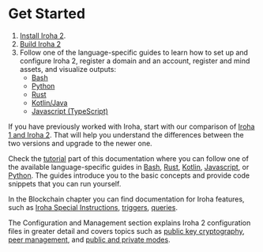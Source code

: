 # Get Started

1. [Install Iroha 2](/guide/get-started/install.md).
2. [Build Iroha 2](/guide/get-started/build.md)
3. Follow one of the language-specific guides to learn how to set up and
   configure Iroha 2, register a domain and an account, register and mind
   assets, and visualize outputs:
   - [Bash](/guide/get-started/bash.md)
   - [Python](/guide/get-started/python.md)
   - [Rust](/guide/get-started/rust.md)
   - [Kotlin/Java](/guide/get-started/kotlin-java.md)
   - [Javascript (TypeScript)](/guide/get-started/javascript.md)


<!-- this used to be navigation in intro -->

If you have previously worked with Iroha, start with our comparison of
[Iroha 1 and Iroha 2](/guide/iroha-2.md). That will help you understand the
differences between the two versions and upgrade to the newer one.

Check the [tutorial](/guide/get-started/intro.md) part of this documentation where you
can follow one of the available language-specific guides in
[Bash](/guide/get-started/bash.md), [Rust](/guide/get-started/rust.md),
[Kotlin](/guide/get-started/kotlin-java.md), [Javascript](/guide/get-started/javascript.md), or
[Python](/guide/get-started/python.md). The guides introduce you to the basic concepts
and provide code snippets that you can run yourself.

In the Blockchain chapter you can find documentation for Iroha features,
such as [Iroha Special Instructions](/guide/blockchain/instructions.md),
[triggers](/guide/blockchain/triggers.md),
[queries](/guide/blockchain/queries.md).

The Configuration and Management section explains Iroha 2 configuration
files in greater detail and covers topics such as
[public key cryptography](/guide/configure/keys.md),
[peer management](/guide/configure/peer-management.md), and
[public and private modes](/guide/configure/modes.md).